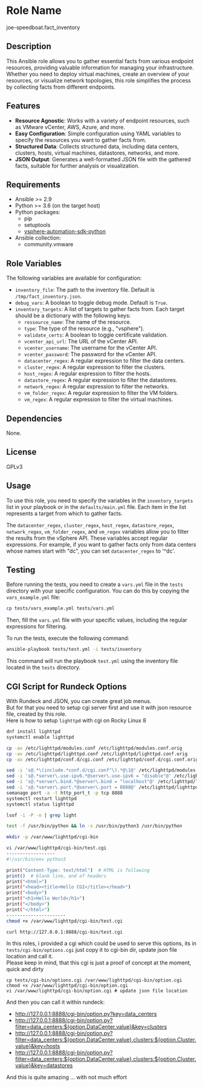 # Role Name
joe-speedboat.fact_inventory


## Description
This Ansible role allows you to gather essential facts from various endpoint resources, providing valuable information for managing your infrastructure. Whether you need to deploy virtual machines, create an overview of your resources, or visualize network topologies, this role simplifies the process by collecting facts from different endpoints.


## Features
- **Resource Agnostic**: Works with a variety of endpoint resources, such as VMware vCenter, AWS, Azure, and more.
- **Easy Configuration**: Simple configuration using YAML variables to specify the resources you want to gather facts from.
- **Structured Data**: Collects structured data, including data centers, clusters, hosts, virtual machines, datastores, networks, and more.
- **JSON Output**: Generates a well-formatted JSON file with the gathered facts, suitable for further analysis or visualization.


## Requirements
- Ansible >= 2.9
- Python >= 3.6 (on the target host)
- Python packages:
  - pip
  - setuptools
  - [vsphere-automation-sdk-python](https://github.com/vmware/vsphere-automation-sdk-python)
- Ansible collection:
  - community.vmware


## Role Variables
The following variables are available for configuration:

- `inventory_file`: The path to the inventory file. Default is `/tmp/fact_inventory.json`.
- `debug_vars`: A boolean to toggle debug mode. Default is `True`.
- `inventory_targets`: A list of targets to gather facts from. Each target should be a dictionary with the following keys:
  - `ressource_name`: The name of the resource.
  - `type`: The type of the resource (e.g., "vsphere").
  - `validate_certs`: A boolean to toggle certificate validation.
  - `vcenter_api_url`: The URL of the vCenter API.
  - `vcenter_username`: The username for the vCenter API.
  - `vcenter_password`: The password for the vCenter API.
  - `datacenter_regex`: A regular expression to filter the data centers.
  - `cluster_regex`: A regular expression to filter the clusters.
  - `host_regex`: A regular expression to filter the hosts.
  - `datastore_regex`: A regular expression to filter the datastores.
  - `network_regex`: A regular expression to filter the networks.
  - `vm_folder_regex`: A regular expression to filter the VM folders.
  - `vm_regex`: A regular expression to filter the virtual machines.


## Dependencies
None.


## License
GPLv3


## Usage
To use this role, you need to specify the variables in the `inventory_targets` list in your playbook or in the `defaults/main.yml` file. Each item in the list represents a target from which to gather facts. 

The `datacenter_regex`, `cluster_regex`, `host_regex`, `datastore_regex`, `network_regex`, `vm_folder_regex`, and `vm_regex` variables allow you to filter the results from the vSphere API. These variables accept regular expressions. For example, if you want to gather facts only from data centers whose names start with "dc", you can set `datacenter_regex` to '^dc'.

## Testing
Before running the tests, you need to create a `vars.yml` file in the `tests` directory with your specific configuration. You can do this by copying the `vars_example.yml` file:

```bash
cp tests/vars_example.yml tests/vars.yml
```

Then, fill the `vars.yml` file with your specific values, including the regular expressions for filtering.

To run the tests, execute the following command:

```bash
ansible-playbook tests/test.yml -i tests/inventory
```

This command will run the playbook `test.yml` using the inventory file located in the `tests` directory.


## CGI Script for Rundeck Options
With Rundeck and JSON, you can create great job menus.   
But for that you need to setup cgi server first and use it with json resource file, created by this role.   
Here is how to setup `lighttpd` with cgi on Rocky Linux 8
```bash
dnf install lighttpd
systemctl enable lighttpd

cp -av /etc/lighttpd/modules.conf /etc/lighttpd/modules.conf.orig
cp -av /etc/lighttpd/lighttpd.conf /etc/lighttpd/lighttpd.conf.orig
cp -av /etc/lighttpd/conf.d/cgi.conf /etc/lighttpd/conf.d/cgi.conf.orig

sed -i 's@.*\(include.*conf.d/cgi.conf"\).*@\1@' /etc/lighttpd/modules.conf
sed -i 's@.*server\.use-ipv6.*@server\.use-ipv6 = "disable"@' /etc/lighttpd/lighttpd.conf
sed -i 's@.*server\.bind.*@server\.bind = "localhost"@' /etc/lighttpd/lighttpd.conf
sed -i 's@.*server\.port.*@server\.port = 8888@' /etc/lighttpd/lighttpd.conf
semanage port -a -t http_port_t -p tcp 8888
systemctl restart lighttpd
systemctl status lighttpd

lsof -i -P -n | grep light

test -f /usr/bin/python && ln -s /usr/bin/python3 /usr/bin/python

mkdir -p /var/www/lighttpd/cgi-bin

vi /var/www/lighttpd/cgi-bin/test.cgi
------------------
#!/usr/bin/env python3

print("Content-Type: text/html")  # HTML is following
print()  # blank line, end of headers
print("<html>")
print("<head><title>Hello CGI</title></head>")
print("<body>")
print("<h1>Hello World</h1>")
print("</body>")
print("</html>")
----------------------
chmod +x /var/www/lighttpd/cgi-bin/test.cgi

curl http://127.0.0.1:8888/cgi-bin/test.cgi
```

In this roles, i provided a cgi which could be used to serve this options, its in `tests/cgi-bin/options.cgi` just copy it to cgi-bin dir, update json file location and call it.   
Please keep in mind, that this cgi is just a proof of concept at the moment, quick and dirty

```
cp tests/cgi-bin/options.cgi /var/www/lighttpd/cgi-bin/option.cgi
chmod +x /var/www/lighttpd/cgi-bin/option.cgi
vi /var/www/lighttpd/cgi-bin/option.cgi # update json file location
```

And then you can call it within rundeck:
* http://127.0.0.1:8888/cgi-bin/option.py?key=data_centers
* http://127.0.0.1:8888/cgi-bin/option.py?filter=data_centers:${option.DataCenter.value}&key=clusters
* http://127.0.0.1:8888/cgi-bin/option.py?filter=data_centers:${option.DataCenter.value},clusters:${option.Cluster.value}&key=hosts
* http://127.0.0.1:8888/cgi-bin/option.py?filter=data_centers:${option.DataCenter.value},clusters:${option.Cluster.value}&key=datastores

And this is quite amazing ... with not much effort

